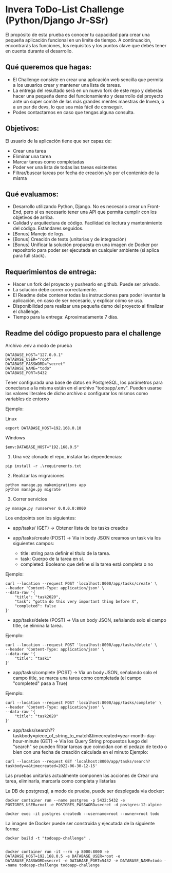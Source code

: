 # Invera ToDo-List Challenge (Python/Django Jr-SSr)

El propósito de esta prueba es conocer tu capacidad para crear una pequeña aplicación funcional en un límite de tiempo. A continuación, encontrarás las funciones, los requisitos y los puntos clave que debés tener en cuenta durante el desarrollo.

## Qué queremos que hagas:

- El Challenge consiste en crear una aplicación web sencilla que permita a los usuarios crear y mantener una lista de tareas.
- La entrega del resultado será en un nuevo fork de este repo y deberás hacer una pequeña demo del funcionamiento y desarrollo del proyecto ante un super comité de las más grandes mentes maestras de Invera, o a un par de devs, lo que sea más fácil de conseguir.
- Podes contactarnos en caso que tengas alguna consulta.

## Objetivos:

El usuario de la aplicación tiene que ser capaz de:

- Crear una tarea
- Eliminar una tarea
- Marcar tareas como completadas
- Poder ver una lista de todas las tareas existentes
- Filtrar/buscar tareas por fecha de creación y/o por el contenido de la misma

## Qué evaluamos:

- Desarrollo utilizando Python, Django. No es necesario crear un Front-End, pero sí es necesario tener una API que permita cumplir con los objetivos de arriba.
- Calidad y arquitectura de código. Facilidad de lectura y mantenimiento del código. Estándares seguidos.
- [Bonus] Manejo de logs.
- [Bonus] Creación de tests (unitarias y de integración)
- [Bonus] Unificar la solución propuesta en una imagen de Docker por repositorio para poder ser ejecutada en cualquier ambiente (si aplica para full stack).

## Requerimientos de entrega:

- Hacer un fork del proyecto y pushearlo en github. Puede ser privado.
- La solución debe correr correctamente.
- El Readme debe contener todas las instrucciones para poder levantar la aplicación, en caso de ser necesario, y explicar cómo se usa.
- Disponibilidad para realizar una pequeña demo del proyecto al finalizar el challenge.
- Tiempo para la entrega: Aproximadamente 7 días.



## Readme del código propuesto para el challenge

Archivo .env a modo de prueba

```
DATABASE_HOST="127.0.0.1"
DATABASE_USER="root"
DATABASE_PASSWORD="secret"
DATABASE_NAME="todo"
DATABASE_PORT=5432
```

Tener configurada una base de datos en PostgreSQL, los parámetros para conectarse a la misma están en el archivo "todoapp/.env". Pueden usarse los valores literales de dicho archivo o configurar los mismos como variables de entorno

Ejemplo: 

Linux

```
export DATABASE_HOST=192.168.0.10
```

Windows

```
$env:DATABASE_HOST="192.168.0.5"
```

1. Una vez clonado el repo, instalar las dependencias:

```
pip install -r .\requirements.txt
```

2. Realizar las migraciones

```
python manage.py makemigrations app
python manage.py migrate
```

3. Correr servicios

```
py manage.py runserver 0.0.0.0:8000
```

Los endpoints son los siguientes:

- app/tasks/ (GET) -> Obtener lista de los tasks creados

- app/tasks/create (POST) -> Via in body JSON creamos un task via los siguientes campos:
    - title: string para definir el título de la tarea.
    - task: Cuerpo de la tarea en sí.
    - completed: Booleano que define si la tarea está completa o no

Ejemplo:

```
curl --location --request POST 'localhost:8000/app/tasks/create' \
--header 'Content-Type: application/json' \
--data-raw '{
    "title": "task2020",
    "task": "gotta do this very important thing before X",
    "completed": false
}'
```

- app/tasks/delete (POST) -> Via un body JSON, señalando solo el campo title, se elimina la tarea.

Ejemplo:

```
curl --location --request POST 'localhost:8000/app/tasks/delete' \
--header 'Content-Type: application/json' \
--data-raw '{
    "title": "task1"
}'
```

- app/tasks/complete (POST) -> Via un body JSON, señalando solo el campo title, se marca una tarea como completada (el campo "completed" pasa a True)

Ejemplo:

```
curl --location --request POST 'localhost:8000/app/tasks/complete' \
--header 'Content-Type: application/json' \
--data-raw '{
    "title": "task2020"
}'
```

- app/tasks/search??taskbody=piece_of_string_to_match&timecreated=year-month-day-hour-minute (GET) -> Via los Query String propuestos luego del "search" se pueden filtrar tareas que coincidan con el pedazo de texto o bien con una fecha de creación calculada en el minuto
Ejemplo:

```
curl --location --request GET 'localhost:8000/app/tasks/search?taskbody=a&timecreated=2022-06-30-12-15'
```

Las pruebas unitarias actualmente componen las acciones de Crear una tarea, eliminarla, marcarla como completa y listarlas

La DB de postgresql, a modo de prueba, puede ser desplegada via docker:

```
docker container run --name postgres -p 5432:5432 -e POSTGRES_USER=root -e POSTGRES_PASSWORD=secret -d postgres:12-alpine

docker exec -it postgres createdb --username=root --owner=root todo
```

La imagen de Docker puede ser construida y ejecutada de la siguiente forma:

```
docker build -t "todoapp-challenge" .


docker container run -it --rm -p 8000:8000 -e DATABASE_HOST=192.168.0.5 -e DATABASE_USER=root -e DATABASE_PASSWORD=secret -e DATABASE_PORT=5432 -e DATABASE_NAME=todo --name todoapp-challenge todoapp-challenge
```


